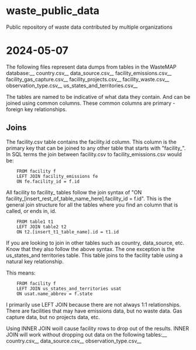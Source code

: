 # waste_public_data
Public repository of waste data contributed by multiple organizations

# 2024-05-07
The following files represent data dumps from tables in the WasteMAP database:__
country.csv__
data_source.csv__
facility_emissions.csv__
facility_gas_capture.csv__
facility_projects.csv__
facility_waste.csv__
observation_type.csv__
us_states_and_territories.csv__

The tables are named to be indicative of what data they contain.  And can be joined using common columns.  These common columns are primary - foreign key relationships.

## Joins
The facility.csv table contains the facility.id column.  This column is the primary key that can be joined to any other table that starts with "facility_".
In SQL terms the join between facility.csv to facility_emissions.csv would be:

        FROM facility f
        LEFT JOIN facility_emissions fe
        ON fe.facility_id = f.id

All facility to facility_ tables follow the join syntax of "ON facility_[insert_rest_of_table_name_here].facility_id = f.id".
This is the general join structure for all the tables where you find an column that is called, or ends in, id.

        FROM table1 t1
        LEFT JOIN table2 t2
        ON t2.[insert_t1_table_name].id = t1.id

If you are looking to join in other tables such as country, data_source, etc.  Know that they also follow the above syntax.
The one exception is the us_states_and territories table.  This table joins to the facility table using a natural key relationship.

This means:

        FROM facility f
        LEFT JOIN us_states_and_territories usat
        ON usat.name_abbrev = f.state

I primarily use LEFT JOIN because there are not always 1:1 relationships.  There are facilities that may have emissions data, but no waste data.  Gas capture data, but no projects data, etc.

Using INNER JOIN woill cause facility rows to drop out of the results.  INNER JOIN will work without dropping out data on the following tables:__
country.csv__
data_source.csv__
observation_type.csv__